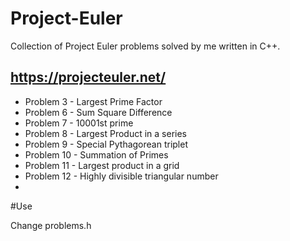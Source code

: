 # Project-Euler
Collection of Project Euler problems solved by me written in C++.

https://projecteuler.net/
-----------------------

* Problem 3 - Largest Prime Factor
* Problem 6  - Sum Square Difference
* Problem 7 - 10001st prime
* Problem 8 - Largest Product in a series
* Problem 9 - Special Pythagorean triplet
* Problem 10 - Summation of Primes
* Problem 11 - Largest product in a grid
* Problem  12 - Highly divisible triangular number
* 
#Use

Change problems.h
